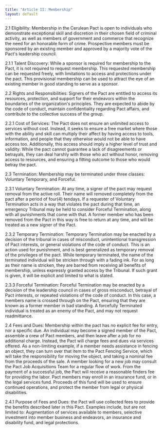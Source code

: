 ```yaml
---
title: "Article II: Membership"
layout: default
---
```


2.1 Eligibility: Membership in the Cerulean Pact is open to individuals who demonstrate exceptional skill and discretion in their chosen field of criminal activity, as well as members of government and commerce that recognize the need for an honorable form of crime. Prospective members must be sponsored by an existing member and approved by a majority vote of the Pact's leadership council.

2.1.1 Talent Discovery: While a sponsor is required for membership to the Pact, it is not required to request membership. This requested membership can be requested freely, with limitations to access and protections under the pact. This provisional membership can be used to attract the eye of an existing member in good standing to serve as a sponsor.

2.2 Rights and Responsibilities: Signers of the Pact are entitled to access its resources, protection, and support for their endeavors within the boundaries of the organization's principles. They are expected to abide by the code of conduct, maintain confidentiality regarding Pact affairs, and contribute to the collective success of the group.

2.2.1 Cost of Services: The Pact does not ensure an unlimited access to services without cost. Instead, it seeks to ensure a free market where those with the ability and skill can multiply their affect by having access to tools, information, and people that they otherwise would not be able to have access too. Additionally, this access should imply a higher level of trust and validity: While the pact cannot guarantee a lack of disagreements or betrayals, they can deal harshly with those who act without honor, removing access to resources, and ensuring a fitting outcome to those who would betray the pact.

2.3 Termination: Membership may be terminated under three classes: Voluntary Temporary, and Forceful.

2.3.1 Voluntary Termination: At any time, a signer of the pact may request removal from the active roll. Their name will removed completely from the pact after a period of four(4) tendays.
If a requester of Voluntary Termination acts in a way that violates the pact during that time, an emergency Tribunal may be held to consider Forceful Termination, along with all punishments that come with that. A former member who has been removed from the Pact in this way is free to return at any time, and will be treated as a new signer of the Pact.

2.3.2 Temporary Termination: Temporary Termination may be enacted by a decision of the tribunal in cases of misconduct, unintentional transgression of Pact interests, or general violations of the code of conduct. This is an action used for punishment, and is best generalized as temporary removal of the privileges of the pact. While temporary terminated, the name of the terminated individual will be stricken through with a fading ink. For as long as their name is stricken, they are barred from receiving all benefits of membership, unless expressly granted access by the Tribunal. If such grant is given, it will be explicit and limited to what is stated.

2.3.3 Forceful Termination: Forceful Termination may be enacted by a decision of the leadership council in cases of gross misconduct, betrayal of Pact interests, or repeated violations of the code of conduct. In this case, a members name is crossed through on the Pact, ensuring that they are known as a former member in bad standing. A forcefully Terminated individual is treated as an enemy of the Pact, and may not request readmittance.

2.4 Fees and Dues: Membership within the pact has no explicit fee for entry, nor a specific due. An individual may become a signed member of the Pact, assemble a crew of Pact members, and then leave after a job for no additional charge. Instead, the Pact will charge fees and dues via services offered. As a non-limiting example, if a member needs assistance in fencing an object, they can turn over that item to the Pact Fencing Service, which will take the responsibility for moving the object, and taking a nominal fee from the proceeds of the sale. A member looking for a new job may consult the Pact Job Acquisitions Team for a regular flow of work. From the payment of a successful job, the Pact will receive a reasonable finders fee for providing the labor. Pact members may enroll in an insurance fund, or in the legal services fund. Proceeds of this fund will be used to ensure continued operations, and protect the member from legal or physical disabilities.

2.4.1 Purpose of Fees and Dues: the Pact will use collected fees to provide the benefits described later in this Pact. Examples include, but are not limited to: Augmentation of services available to members, selective investment into member business and endeavors, an insurance and disability fund, and legal protections.